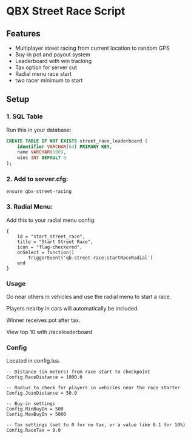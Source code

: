 # QBX Street Race Script

## Features
- Multiplayer street racing from current location to random GPS
- Buy-in pot and payout system
- Leaderboard with win tracking
- Tax option for server cut
- Radial menu race start
- two racer minimum to start

## Setup

### 1. SQL Table
Run this in your database:

```sql
CREATE TABLE IF NOT EXISTS street_race_leaderboard (
    identifier VARCHAR(64) PRIMARY KEY,
    name VARCHAR(100),
    wins INT DEFAULT 0
);
```

### 2. Add to server.cfg:
```
ensure qbx-street-racing
```

### 3. Radial Menu:
Add this to your radial menu config:
```
{
    id = "start_street_race",
    title = "Start Street Race",
    icon = "flag-checkered",
    onSelect = function()
        TriggerEvent('qb-street-race:startRaceRadial')
    end
}
```
### Usage
Go near others in vehicles and use the radial menu to start a race.

Players nearby in cars will automatically be included.

Winner receives pot after tax.

View top 10 with /raceleaderboard

### Config
Located in config.lua.
```
-- Distance (in meters) from race start to checkpoint
Config.RaceDistance = 1000.0

-- Radius to check for players in vehicles near the race starter
Config.JoinDistance = 50.0

-- Buy-in settings
Config.MinBuyIn = 500
Config.MaxBuyIn = 5000

-- Tax settings (set to 0 for no tax, or a value like 0.1 for 10%)
Config.RaceTax = 0.0

```
